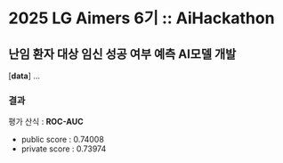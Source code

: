 # 2025 LG Aimers 6기 :: AiHackathon
## 난임 환자 대상 임신 성공 여부 예측 AI모델 개발
[**data**] 
...
### 결과 
평가 산식 : **ROC-AUC**
  - public score : 0.74008
  - private score : 0.73974
